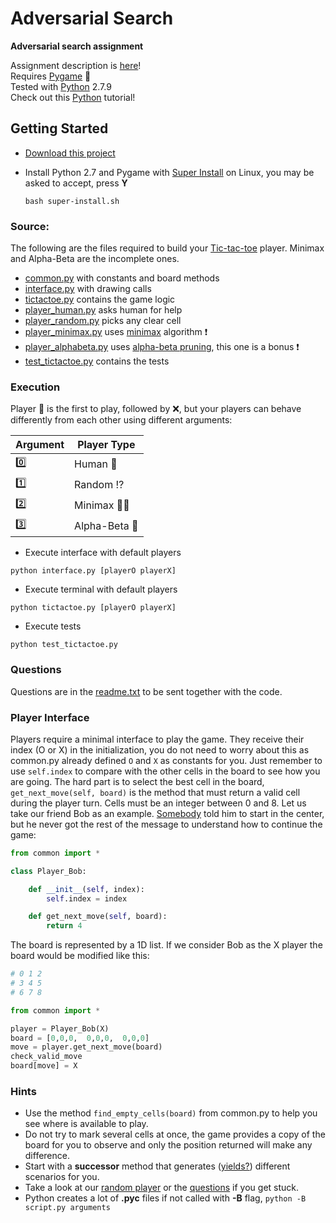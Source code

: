 # Adversarial Search
**Adversarial search assignment**

Assignment description is [here](ai-t1b.pdf)!  
Requires [Pygame](http://www.pygame.org/news.html) :snake:  
Tested with [Python](https://www.python.org/) 2.7.9  
Check out this [Python](http://learnpython.org/) tutorial!

## Getting Started
- [Download this project](https://github.com/pucrs-ai-cs/adversarial-search/archive/master.zip)
- Install Python 2.7 and Pygame with [Super Install](super-install.sh) on Linux, you may be asked to accept, press **Y**

    ```
    bash super-install.sh
    ```

### Source:
The following are the files required to build your [Tic-tac-toe](http://en.wikipedia.org/wiki/Tic-tac-toe) player. Minimax and Alpha-Beta are the incomplete ones.

- [common.py](common.py) with constants and board methods
- [interface.py](interface.py) with drawing calls
- [tictactoe.py](tictactoe.py) contains the game logic
- [player_human.py](player_human.py) asks human for help
- [player_random.py](player_random.py) picks any clear cell
- [player_minimax.py](player_minimax.py) uses [minimax](http://en.wikipedia.org/wiki/Minimax) algorithm :exclamation:
- [player_alphabeta.py](player_alphabeta.py) uses [alpha-beta pruning](http://en.wikipedia.org/wiki/Alpha%E2%80%93beta_pruning), this one is a bonus :exclamation:
- [test_tictactoe.py](test_tictactoe.py) contains the tests

### Execution

Player :large_blue_circle: is the first to play, followed by :x:, but your players can behave differently from each other using different arguments:

| Argument | Player Type |
| -------- | ------------- |
|   :zero: | Human :restroom:  |
|   :one:  | Random :interrobang: |
|   :two:  | Minimax :arrow_down_small::arrow_up_small: |
|   :three:| Alpha-Beta :rocket: |

- Execute interface with default players
```
python interface.py [playerO playerX]
```
- Execute terminal with default players
```
python tictactoe.py [playerO playerX]
```
- Execute tests
```
python test_tictactoe.py
```

### Questions

Questions are in the [readme.txt](readme.txt) to be sent together with the code.

### Player Interface

Players require a minimal interface to play the game. They receive their index (O or X) in the initialization, you do not need to worry about this as common.py already defined ```O``` and ```X``` as constants for you. Just remember to use ```self.index``` to compare with the other cells in the board to see how you are going. The hard part is to select the best cell in the board, ```get_next_move(self, board)``` is the method that must return a valid cell during the player turn. Cells must be an integer between 0 and 8. Let us take our friend Bob as an example. [Somebody](http://en.wikipedia.org/wiki/Alice_and_Bob) told him to start in the center, but he never got the rest of the message to understand how to continue the game:

```Python
from common import *

class Player_Bob:

    def __init__(self, index):
        self.index = index

    def get_next_move(self, board):
        return 4
```

The board is represented by a 1D list. If we consider Bob as the X player the board would be modified like this:

```Python
# 0 1 2
# 3 4 5
# 6 7 8

from common import *

player = Player_Bob(X)
board = [0,0,0,  0,0,0,  0,0,0]
move = player.get_next_move(board)
check_valid_move
board[move] = X
```

### Hints

- Use the method ```find_empty_cells(board)``` from common.py to help you see where is available to play.
- Do not try to mark several cells at once, the game provides a copy of the board for you to observe and only the position returned will make any difference.
- Start with a **successor** method that generates ([yields?](http://stackoverflow.com/questions/231767/what-does-the-yield-keyword-do-in-python)) different scenarios for you.
- Take a look at our [random player](player_random.py) or the [questions](readme.txt) if you get stuck.
- Python creates a lot of **.pyc** files if not called with **-B** flag, ```python -B script.py arguments```
